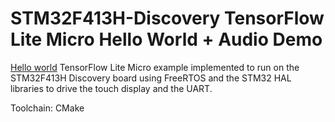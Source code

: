 # STM32F413H-Discovery TensorFlow Lite Micro Hello World + Audio Demo
[Hello world](https://github.com/tensorflow/tensorflow/tree/master/tensorflow/lite/micro/examples/hello_world) TensorFlow Lite Micro example implemented to run on the STM32F413H Discovery board using FreeRTOS and the STM32 HAL libraries to drive the touch display and the UART.

Toolchain: CMake
